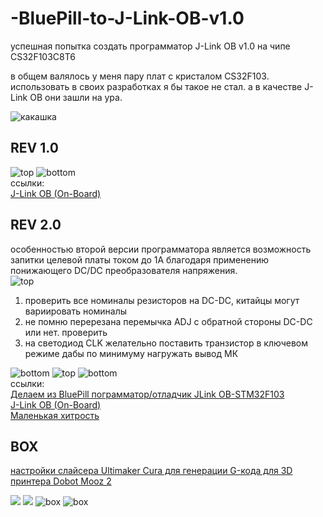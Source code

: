 # -BluePill-to-J-Link-OB-v1.0
успешная попытка создать программатор J-Link OB v1.0 на чипе CS32F103C8T6

в общем валялось у меня пару плат с кристалом CS32F103. использовать в своих разработках я бы такое не стал. а в качестве J-Link OB они зашли на ура.

<img src="https://github.com/RusikOk/-BluePill-to-J-Link-OB-v1.0/blob/main/6_%D1%84%D0%BE%D1%82%D0%BE/rev%202.0/P01215-040605.jpg" alt="какашка"> 

<h2>REV 1.0</h2>

<img src="https://github.com/RusikOk/-BluePill-to-J-Link-OB-v1.0/blob/main/6_%D1%84%D0%BE%D1%82%D0%BE/rev%201.0/P01128-204354%20comment.jpg" alt="top"> 
<img src="https://github.com/RusikOk/-BluePill-to-J-Link-OB-v1.0/blob/main/6_%D1%84%D0%BE%D1%82%D0%BE/rev%201.0/P01128-204404%20comment.jpg" alt="bottom"> 
<br>
ссылки:<br>
<a href="http://forum.easyelectronics.ru/viewtopic.php?p=649897#p649897">J-Link OB (On-Board)</a><br>

<h2>REV 2.0</h2>

особенностью второй версии программатора является возможность запитки целевой платы током до 1А благодаря применению понижающего DC/DC преобразователя напряжения.<br>
<img src="https://github.com/RusikOk/-BluePill-to-J-Link-OB-v1.0/blob/main/6_%D1%84%D0%BE%D1%82%D0%BE/rev%202.0/P01215-040734%20comment.jpg" alt="top"> 
1) проверить все номиналы резисторов на DC-DC, китайцы могут вариировать номиналы<br>
2) не помню перерезана перемычка ADJ с обратной стороны DC-DC или нет. проверить<br>
3) на светодиод CLK желательно поставить транзистор в ключевом режиме дабы по минимуму нагружать вывод МК<br>
<img src="https://github.com/RusikOk/-BluePill-to-J-Link-OB-v1.0/blob/main/6_%D1%84%D0%BE%D1%82%D0%BE/rev%202.0/P01215-040827%20comment.jpg" alt="bottom"> 
<img src="https://github.com/RusikOk/-BluePill-to-J-Link-OB-v1.0/blob/main/6_%D1%84%D0%BE%D1%82%D0%BE/rev%202.0/P10424-114441.jpg" alt="top"> 
<img src="https://github.com/RusikOk/-BluePill-to-J-Link-OB-v1.0/blob/main/6_%D1%84%D0%BE%D1%82%D0%BE/rev%202.0/P10424-114515.jpg" alt="bottom"> 
<br>
ссылки:<br>
<a href="https://mysensors-rus.github.io/Blue-pill-to-JLink/">Делаем из BluePill пограмматор/отладчик JLink OB-STM32F103</a><br>
<a href="http://forum.easyelectronics.ru/viewtopic.php?p=650368#p650368">J-Link OB (On-Board)</a><br>
<a href="http://easyelectronics.ru/malenkaya-xitrost.html">Маленькая хитрость</a><br>

<h2>BOX</h2>

<a href="https://github.com/RusikOk/-BluePill-to-J-Link-OB-v1.0/blob/main/5_3D%20%D0%BF%D0%B5%D1%87%D0%B0%D1%82%D1%8C/for%20Dobot%20Mooz%202%20-%20PLA.curaprofile">настройки слайсера Ultimaker Cura для генерации G-кода для 3D принтера Dobot Mooz 2</a>

<img src="https://github.com/RusikOk/-BluePill-to-J-Link-OB-v1.0/blob/main/4_SolidWorks2020/untitled.46.png"> 
<img src="https://github.com/RusikOk/-BluePill-to-J-Link-OB-v1.0/blob/main/4_SolidWorks2020/untitled.47_2.png"> 
<img src="https://github.com/RusikOk/-BluePill-to-J-Link-OB-v1.0/blob/main/6_%D1%84%D0%BE%D1%82%D0%BE/rev%202.0/P10424-124740.jpg" alt="box"> 
<img src="https://github.com/RusikOk/-BluePill-to-J-Link-OB-v1.0/blob/main/6_%D1%84%D0%BE%D1%82%D0%BE/rev%202.0/P10424-124813.jpg" alt="box">